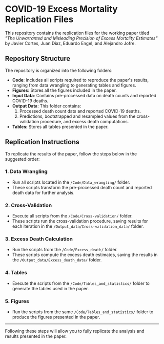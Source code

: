 # COVID-19 Excess Mortality Replication Files

This repository contains the replication files for the working paper titled *"The Unwarranted and Misleading Precision of Excess Mortality Estimates"* by Javier Cortes, Juan Diaz, Eduardo Engel, and Alejandro Jofre.

## Repository Structure

The repository is organized into the following folders:

- **Code**: Includes all scripts required to reproduce the paper's results, ranging from data wrangling to generating tables and figures.
- **Figures**: Stores all the figures included in the paper.
- **Input Data**: Contains pre-processed data on death counts and reported COVID-19 deaths.
- **Output Data**: This folder contains:
  1. Processed death count data and reported COVID-19 deaths.
  2. Predictions, bootstrapped and resampled values from the cross-validation procedure, and excess death computations.
- **Tables**: Stores all tables presented in the paper.

## Replication Instructions

To replicate the results of the paper, follow the steps below in the suggested order:

### 1. Data Wrangling
- Run all scripts located in the `/Code/Data_wrangling/` folder.
- These scripts transform the pre-processed death count and reported death data for further analysis.

### 2. Cross-Validation
- Execute all scripts from the `/Code/Cross-validation/` folder.
- These scripts run the cross-validation procedure, saving results for each iteration in the `/Output_data/Cross-validation_data/` folder.

### 3. Excess Death Calculation
- Run the scripts from the `/Code/Excess_death/` folder.
- These scripts compute the excess death estimates, saving the results in the `/Output_data/Excess_death_data/` folder.

### 4. Tables
- Execute the scripts from the `/Code/Tables_and_statistics/` folder to generate the tables used in the paper.

### 5. Figures
- Run the scripts from the same `/Code/Tables_and_statistics/` folder to produce the figures presented in the paper.

---

Following these steps will allow you to fully replicate the analysis and results presented in the paper.
